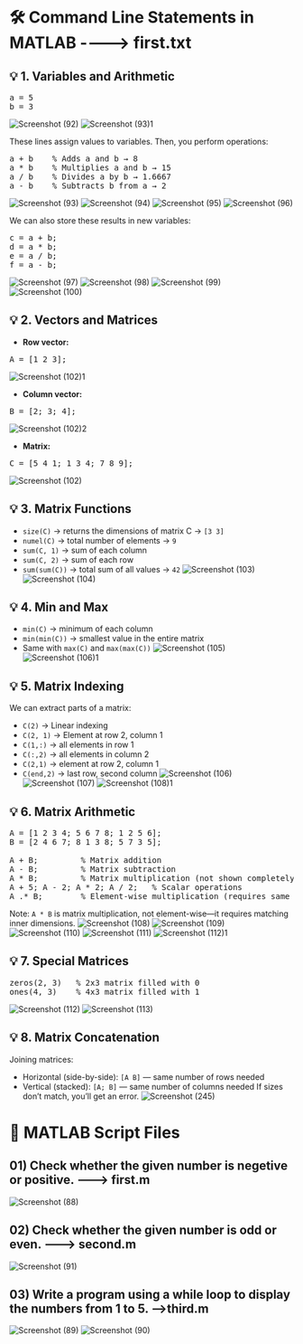 # 🛠 Command Line Statements in MATLAB ----> first.txt
## 💡 1. Variables and Arithmetic
<pre>a = 5
b = 3 </pre>
![Screenshot (92)](https://github.com/user-attachments/assets/f942c9d5-63dd-4b9b-a1da-905b2976a608)
![Screenshot (93)1](https://github.com/user-attachments/assets/ac12bd9e-1bd9-43b6-9cc8-b87fb4f9f489)

These lines assign values to variables. Then, you perform operations:
<pre>a + b    % Adds a and b → 8
a * b    % Multiplies a and b → 15
a / b    % Divides a by b → 1.6667
a - b    % Subtracts b from a → 2 </pre>
![Screenshot (93)](https://github.com/user-attachments/assets/956082e5-50d3-4d3f-aedd-94ce0c960d7e)
![Screenshot (94)](https://github.com/user-attachments/assets/8c388d99-d596-459e-93dd-5315380e73f7)
![Screenshot (95)](https://github.com/user-attachments/assets/aca6d061-bec1-4e2d-b481-4f94ef6650b5)
![Screenshot (96)](https://github.com/user-attachments/assets/73521832-ccf2-4aec-a18c-2a604e76cccb)

We can also store these results in new variables:
<pre>c = a + b;
d = a * b;
e = a / b;
f = a - b;</pre>
![Screenshot (97)](https://github.com/user-attachments/assets/2ba6ecb9-04d6-48bd-8040-46d6c9c76fa2)
![Screenshot (98)](https://github.com/user-attachments/assets/3dac4f43-2613-4556-b762-b4f7b23de069)
![Screenshot (99)](https://github.com/user-attachments/assets/739ddb67-57fd-4e42-b3b6-a93d8551ab72)
![Screenshot (100)](https://github.com/user-attachments/assets/2c3fd09f-9835-4ca8-8aae-0f500c27933c)

## 💡 2. Vectors and Matrices
- **Row vector:**
<pre>A = [1 2 3];</pre>
![Screenshot (102)1](https://github.com/user-attachments/assets/a185f712-b86f-4f63-b325-cbc7f387ffa8)

- **Column vector:**
<pre>B = [2; 3; 4];</pre>
![Screenshot (102)2](https://github.com/user-attachments/assets/c3ddef3d-2409-4eda-81b2-89d7a24fdd2f)

- **Matrix:**
<pre>C = [5 4 1; 1 3 4; 7 8 9];</pre>
![Screenshot (102)](https://github.com/user-attachments/assets/4502c014-17ea-46ae-8e0a-d3d1c546e044)

## 💡 3. Matrix Functions
- ```size(C)``` → returns the dimensions of matrix C → ```[3 3]```
- ```numel(C)``` → total number of elements → ```9```
- ```sum(C, 1)``` → sum of each column
- ```sum(C, 2)``` → sum of each row
- ```sum(sum(C))``` → total sum of all values → ```42```
![Screenshot (103)](https://github.com/user-attachments/assets/f74c8bf6-b1f5-4f8c-8322-393ded01f452)
![Screenshot (104)](https://github.com/user-attachments/assets/2521a0c1-2c5b-4f5a-98e8-ecaaf87ef5bc)

## 💡 4. Min and Max
- ```min(C)``` → minimum of each column
- ```min(min(C))``` → smallest value in the entire matrix
- Same with ```max(C)``` and ```max(max(C))```
![Screenshot (105)](https://github.com/user-attachments/assets/9aa1c225-04f9-49a9-9c27-7b4ce22b7b0f)
![Screenshot (106)1](https://github.com/user-attachments/assets/6fa6922d-9397-46af-9207-238646c8b0b6)


## 💡 5. Matrix Indexing
We can extract parts of a matrix:
- ```C(2)``` → Linear indexing
- ```C(2, 1)``` → Element at row 2, column 1
- ```C(1,:)``` → all elements in row 1
- ```C(:,2)``` → all elements in column 2
- ```C(2,1)``` → element at row 2, column 1
- ```C(end,2)``` → last row, second column
![Screenshot (106)](https://github.com/user-attachments/assets/53b76ee4-3efa-4b9b-abd6-9af45b833245)
![Screenshot (107)](https://github.com/user-attachments/assets/275edf8b-5a8b-4df2-b1f4-73abfc328150)
![Screenshot (108)1](https://github.com/user-attachments/assets/72e4c77d-bd76-41bc-9c45-6bdd4c30fce8)

## 💡 6. Matrix Arithmetic
<pre>A = [1 2 3 4; 5 6 7 8; 1 2 5 6];
B = [2 4 6 7; 8 1 3 8; 5 7 3 5];

A + B;         % Matrix addition
A - B;         % Matrix subtraction
A * B;         % Matrix multiplication (not shown completely; might error due to size mismatch)
A + 5; A - 2; A * 2; A / 2;   % Scalar operations
A .* B;        % Element-wise multiplication (requires same size matrices)
</pre>
Note: ```A * B``` is matrix multiplication, not element-wise—it requires matching inner dimensions.
![Screenshot (108)](https://github.com/user-attachments/assets/0b8dd519-4d9a-4bdc-ab2f-dd0fc23ca740)
![Screenshot (109)](https://github.com/user-attachments/assets/e799b611-2763-478c-a947-d41eaad23154)
![Screenshot (110)](https://github.com/user-attachments/assets/d2d73e11-2aeb-4711-8d52-96709a76cf97)
![Screenshot (111)](https://github.com/user-attachments/assets/f4973159-143b-4406-8ea8-a62faf0c720a)
![Screenshot (112)1](https://github.com/user-attachments/assets/a50ba150-ca3c-46d5-a98e-a9062860384f)

## 💡 7. Special Matrices
<pre>zeros(2, 3)   % 2x3 matrix filled with 0
ones(4, 3)    % 4x3 matrix filled with 1</pre>
![Screenshot (112)](https://github.com/user-attachments/assets/2b00e81c-801b-44bb-bb94-73823a19454a)
![Screenshot (113)](https://github.com/user-attachments/assets/666c9fd8-cf7f-4ab1-97d8-055a115cdd91)

## 💡 8. Matrix Concatenation
Joining matrices:
- Horizontal (side-by-side): ```[A B]``` — same number of rows needed
- Vertical (stacked): ```[A; B]``` — same number of columns needed
If sizes don’t match, you’ll get an error.
![Screenshot (245)](https://github.com/user-attachments/assets/6e04b04c-8def-4836-bae3-321422bc9c0e)


# 📝 MATLAB Script Files
## 01) Check whether the given number is negetive or positive. ---> first.m

![Screenshot (88)](https://github.com/user-attachments/assets/ec971ed8-3f66-4f56-972b-a732fbbc76ef)

## 02) Check whether the given number is odd or even. ---> second.m

![Screenshot (91)](https://github.com/user-attachments/assets/ba43cffa-7bcd-4ff6-80a3-7a1af934f5ef)

## 03) Write a program using a while loop to display the numbers from 1 to 5. -->third.m

![Screenshot (89)](https://github.com/user-attachments/assets/a2198397-8137-45fa-a99a-5b8495677925)
![Screenshot (90)](https://github.com/user-attachments/assets/0ab1afca-f9ab-460b-b2cc-79490be8018f)



